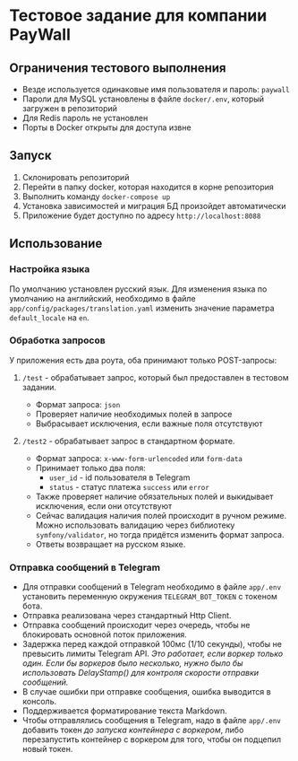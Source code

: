 # Тестовое задание для компании PayWall

## Ограничения тестового выполнения

- Везде используется одинаковые имя пользователя и пароль: `paywall`
- Пароли для MySQL установлены в файле `docker/.env`, который загружен в репозиторий
- Для Redis пароль не установлен
- Порты в Docker открыты для доступа извне

## Запуск

1. Склонировать репозиторий
2. Перейти в папку docker, которая находится в корне репозитория
3. Выполнить команду `docker-compose up`
4. Установка зависимостей и миграция БД произойдет автоматически
5. Приложение будет доступно по адресу `http://localhost:8088`

## Использование

### Настройка языка

По умолчанию установлен русский язык.
Для изменения языка по умолчанию на английский, необходимо в файле `app/config/packages/translation.yaml` изменить
значение
параметра `default_locale` на `en`.

### Обработка запросов

У приложения есть два роута, оба принимают только POST-запросы:

1. `/test` - обрабатывает запрос, который был предоставлен в тестовом задании.
    - Формат запроса: `json`
    - Проверяет наличие необходимых полей в запросе
    - Выбрасывает исключения, если важные поля отсутствуют

2. `/test2` - обрабатывает запрос в стандартном формате.
    - Формат запроса: `x-www-form-urlencoded` или `form-data`
    - Принимает только два поля:
        - `user_id` - id пользователя в Telegram
        - `status` - статус платежа `success` или `error`
    - Также проверяет наличие обязательных полей и выкидывает исключения, если они отсутствуют
    - Сейчас валидация наличия полей происходит в ручном режиме. Можно использовать валидацию через библиотеку
      `symfony/validator`, но тогда придётся изменить формат запроса.
    - Ответы возвращает на русском языке.

### Отправка сообщений в Telegram

- Для отправки сообщений в Telegram необходимо в файле `app/.env` установить переменную окружения `TELEGRAM_BOT_TOKEN` с
  токеном бота.
- Отправка реализована через стандартный Http Client.
- Отправка сообщений происходит через очередь, чтобы не блокировать основной поток приложения.
- Задержка перед каждой отправкой 100мс (1/10 секунды), чтобы не превысить лимиты Telegram API. _Это работает, если
  воркер только один. Если бы воркеров было несколько, нужно было бы использовать DelayStamp() для контроля скорости
  отправки сообщений._
- В случае ошибки при отправке сообщения, ошибка выводится в консоль.
- Поддерживается форматирование текста Markdown.
- Чтобы отправлялись сообщения в Telegram, надо в файле `app/.env` добавить токен _до запуска контейнера с воркером_,
  либо перезапустить
  контейнер с воркером для того, чтобы он подцепил новый токен.
